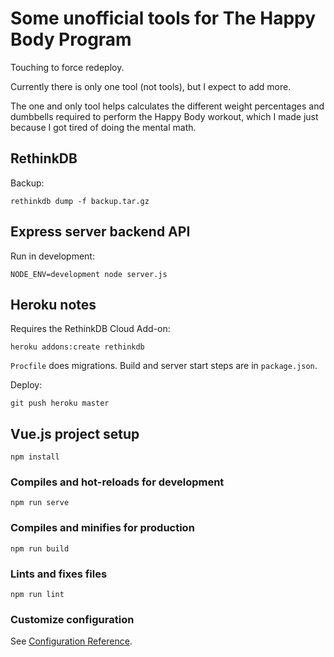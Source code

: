# Some unofficial tools for The Happy Body Program

Touching to force redeploy.

Currently there is only one tool (not tools), but I expect to add more.

The one and only tool helps calculates the different weight percentages and dumbbells required to perform the Happy Body workout, which I made just because I got tired of doing the mental math.

## RethinkDB

Backup:

```
rethinkdb dump -f backup.tar.gz
```

## Express server backend API

Run in development:

```
NODE_ENV=development node server.js
```

## Heroku notes

Requires the RethinkDB Cloud Add-on:

```
heroku addons:create rethinkdb
```

`Procfile` does migrations. Build and server start steps are in `package.json`.

Deploy:

```
git push heroku master
```

## Vue.js project setup

```
npm install
```

### Compiles and hot-reloads for development

```
npm run serve
```

### Compiles and minifies for production

```
npm run build
```

### Lints and fixes files

```
npm run lint
```

### Customize configuration

See [Configuration Reference](https://cli.vuejs.org/config/).
